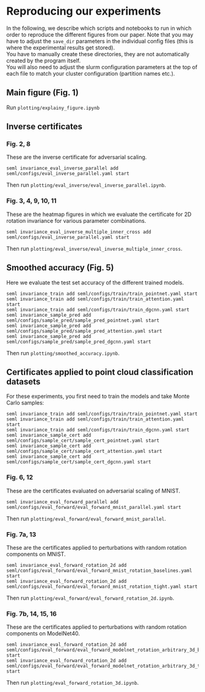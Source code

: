 # Reproducing our experiments

In the following, we describe which scripts and notebooks to run in which order to reproduce
the different figures from our paper.
Note that you may have to adjust the `save_dir` parameters in the individual config files (this is where the experimental results get stored).  
You have to manually create these directories, they are not automatically created by the program itself.  
You will also need to adjust the slurm configuration parameters at the top of each file to match your cluster configuration (partition names etc.).

## Main figure (Fig. 1)
Run `plotting/explainy_figure.ipynb`

## Inverse certificates

### Fig. 2, 8
These are the inverse certificate for adversarial scaling.
```
seml invariance_eval_inverse_parallel add seml/configs/eval_inverse_parallel.yaml start
```
Then run `plotting/eval_inverse/eval_inverse_parallel.ipynb`.

### Fig. 3, 4, 9, 10, 11
These are the heatmap figures in which we evaluate the certificate for 2D rotation invariance for various parameter combinations.
```
seml invariance_eval_inverse_multiple_inner_cross add seml/configs/eval_inverse_parallel.yaml start
```
Then run `plotting/eval_inverse/eval_inverse_multiple_inner_cross`.

## Smoothed accuracy (Fig. 5)
Here we evaluate the test set accuracy of the different trained models.
```
seml invariance_train add seml/configs/train/train_pointnet.yaml start
seml invariance_train add seml/configs/train/train_attention.yaml start
seml invariance_train add seml/configs/train/train_dgcnn.yaml start
seml invariance_sample_pred add seml/configs/sample_pred/sample_pred_pointnet.yaml start
seml invariance_sample_pred add seml/configs/sample_pred/sample_pred_attention.yaml start
seml invariance_sample_pred add seml/configs/sample_pred/sample_pred_dgcnn.yaml start
```
Then run `plotting/smoothed_accuracy.ipynb`.

## Certificates applied to point cloud classification datasets
For these experiments, you first need to train the models and take Monte Carlo samples:
```
seml invariance_train add seml/configs/train/train_pointnet.yaml start
seml invariance_train add seml/configs/train/train_attention.yaml start
seml invariance_train add seml/configs/train/train_dgcnn.yaml start
seml invariance_sample_cert add seml/configs/sample_cert/sample_cert_pointnet.yaml start
seml invariance_sample_cert add seml/configs/sample_cert/sample_cert_attention.yaml start
seml invariance_sample_cert add seml/configs/sample_cert/sample_cert_dgcnn.yaml start
```

### Fig. 6, 12
These are the certificates evaluated on adversarial scaling of MNIST.
```
seml invariance_eval_forward_parallel add seml/configs/eval_forward/eval_forward_mnist_parallel.yaml start
```
Then run `plotting/eval_forward/eval_forward_mnist_parallel`.

### Fig. 7a, 13
These are the certificates applied to perturbations with random rotation components on MNIST.
```
seml invariance_eval_forward_rotation_2d add seml/configs/eval_forward/eval_forward_mnist_rotation_baselines.yaml start
seml invariance_eval_forward_rotation_2d add seml/configs/eval_forward/eval_forward_mnist_rotation_tight.yaml start
```
Then run `plotting/eval_forward/eval_forward_rotation_2d.ipynb`.

### Fig. 7b, 14, 15, 16
These are the certificates applied to perturbations with random rotation components on ModelNet40.
```
seml invariance_eval_forward_rotation_2d add seml/configs/eval_forward/eval_forward_modelnet_rotation_arbitrary_3d_baselines.yaml start
seml invariance_eval_forward_rotation_2d add seml/configs/eval_forward/eval_forward_modelnet_rotation_arbitrary_3d_tight.yaml start
```
Then run `plotting/eval_forward_rotation_3d.ipynb`.